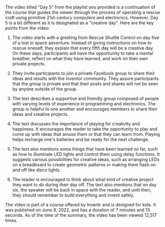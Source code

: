 The video titled "Day 5" from the playlist you provided is a continuation of the course that guides the viewer through the process of operating a rescue craft using primitive 21st-century computers and electronics. However, Day 5 is a bit different as it is designated as a "creative day". Here are the key points from the video:

1. The video starts with a greeting from Rescue Shuttle Control on day five of a lost in space adventure. Instead of giving instructions on how to rescue oneself, they explain that every fifth day will be a creative day. On these days, participants will have the opportunity to take a mental breather, reflect on what they have learned, and work on their own private projects.

2. They invite participants to join a private Facebook group to share their ideas and results with the inventor community. They assure participants that the group is private and that their posts and shares will not be seen by anyone outside of the group.

3. The text describes a supportive and friendly group composed of people with varying levels of experience in programming and electronics. The group is helpful to one another and encourages members to share their ideas and creative projects.

4. The text discusses the importance of playing for creativity and happiness. It encourages the reader to take the opportunity to play and come up with ideas that amuse them or that they can learn from. Playing helps recharge one's batteries and be ready for the next challenge.

5. The text also mentions some things that have been learned so far, such as how to illuminate LED lights and control them using delay functions. It suggests various possibilities for creative ideas, such as arranging LEDs on a breadboard to create geometric patterns or making them flash on and off like disco lights.

6. The reader is encouraged to think about what kind of creative project they want to do during their day off. The text also mentions that on day six, the speaker will be back in space with the reader, and until then, they should remember to build everything and invent safely.

The video is part of a course offered by Inventr and is designed for kids. It was published on June 8, 2022, and has a duration of 7 minutes and 13 seconds. As of the time of the summary, the video has been viewed 12,517 times.
